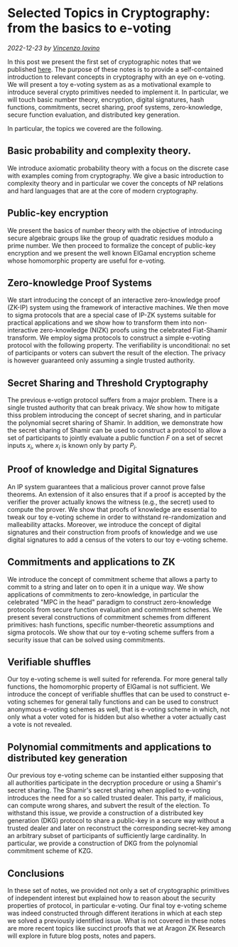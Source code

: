 # Selected Topics in Cryptography: from the basics to e-voting

*2022-12-23 by [Vincenzo Iovino](https://sites.google.com/site/vincenzoiovinoit)*

In this post we present the first set of cryptographic notes that we published [here](https://github.com/aragonzkresearch/blog/blob/main/pdf/crypto-notes.pdf).
The purpose of these notes is to provide a self-contained introduction to relevant concepts in cryptography with an eye on e-voting. We will present a toy e-voting system as as a motivational example to introduce several crypto primitives needed to implement it.  In particular, we will touch basic number theory, encryption, digital signatures, hash functions, commitments, secret sharing, proof systems, zero-knowledge, secure function evaluation, and distributed key generation. 


In particular, the topics we covered are the following.
## Basic probability and complexity theory.
We introduce axiomatic probability theory with a focus on the discrete case with examples coming from cryptography. We give a basic introduction to complexity theory and in particular we cover the concepts of NP relations and hard languages that are at the core of modern cryptography.

## Public-key encryption
We present the basics of number theory with the objective of introducing secure algebraic groups like the group of quadratic residues modulo a prime number.
We then proceed to formalize the concept of public-key encryption and we present the well known ElGamal encryption scheme whose homomorphic property are useful for e-voting.

## Zero-knowledge Proof Systems
We start introducing the concept of an interactive zero-knowledge proof (ZK-IP) system using the framework of interactive machines. We then move to sigma protocols that are a special case of IP-ZK systems suitable for practical applications and we show how to transform them into non-interactive zero-knowledge (NIZK) proofs using the celebrated Fiat-Shamir transform. We employ sigma protocols to construct a simple e-voting protocol with the following property. The verifiability is unconditional: no set of participants or voters can subvert the result of the election. The privacy is however guaranteed only assuming a single trusted authority.

## Secret Sharing and Threshold Cryptography
The previous e-votign protocol suffers from a major problem. There is a single trusted authority that can break privacy. We show how to mitigate thiss problem introducing the concept of secret sharing, and in particular the polynomial secret  sharing of Shamir.
In addition, we demonstrate how the secret sharing of Shamir can be used to construct a protocol to allow a set of participants to jointly evaluate a public function $F$ on a set of secret inputs $x_i$, where $x_i$ is known only by party $P_i$.
## Proof of knowledge and Digital Signatures
An IP system guarantees that a malicious prover cannot prove false theorems. An extension of it also ensures that if a proof is accepted by the verifier the prover actually knows the witness (e.g., the secret) used to compute the prover.
We show that proofs of knowledge are essential to tweak our toy e-voting scheme in order to withstand re-randomization and malleability attacks.
Moreover, we introduce the concept of digital signatures and their construction from proofs of knowledge and we use digital signatures to add a census of the voters to our toy e-voting scheme.

## Commitments and applications to ZK
We introduce the concept of commitment scheme that allows a party to commit to a string and later on to open it in a unique way.
We show applications of commitments to zero-knowledge, in particular the celebrated "MPC in the head" paradigm to construct zero-knowledge protocols from secure function evaluation and commitment schemes.
We present several constructions of commitment schemes from different primitives: hash functions, specific number-theoretic assumptions and sigma protocols.
We show that our toy e-voting scheme suffers from a security issue that can be solved using commitments.

## Verifiable shuffles
Our toy e-voting scheme is well suited for referenda. For more general tally functions, the homomorphic property of ElGamal is not sufficient. We introduce the concept of verifiable shuffles that can be used to construct e-voting schemes for general tally functions and can be used to construct anonymous e-voting schemes as well, that is e-voting scheme in which, not only what a voter voted for is hidden but also whether a voter actually cast a vote is not revealed.

## Polynomial commitments and applications to distributed key generation

Our previous toy e-voting scheme can be instantied either supposing that all authorities participate in the decryption procedure or using a Shamir's secret sharing. 
The Shamir's secret sharing when applied to e-voting introduces the need for a so called trusted dealer. This party, if malicious, can compute wrong shares, and subvert the result of the election.
To withstand this issue, we provide a construction of a distributed key generation (DKG) protocol to share a public-key in a secure way without a trusted dealer and later on reconstruct the corresponding secret-key among an arbitrary subset of participants of sufficiently large cardinality.
In particular, we provide a construction of DKG from the polynomial commitment scheme of KZG. 

## Conclusions
In these  set of notes, we provided not only a set of cryptographic primitives of independent interest but explained how to reason about the security properties of protocol, in particular e-voting. Our final toy e-voting scheme was indeed constructed through different iterations in which at each step we solved a previously identified issue. 
What is not covered in these notes are more recent topics like succinct proofs that we at Aragon ZK Research will explore in future blog posts, notes and papers.
